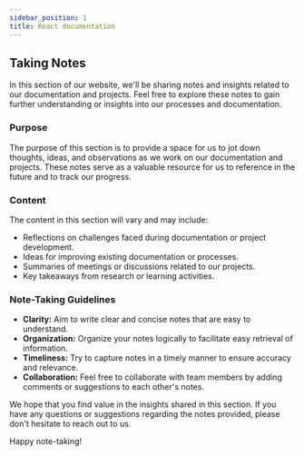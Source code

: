 ```yaml
---
sidebar_position: 1
title: React documentation
---
```

## Taking Notes

In this section of our website, we'll be sharing notes and insights related to our documentation and projects. Feel free to explore these notes to gain further understanding or insights into our processes and documentation.

### Purpose

The purpose of this section is to provide a space for us to jot down thoughts, ideas, and observations as we work on our documentation and projects. These notes serve as a valuable resource for us to reference in the future and to track our progress.

### Content

The content in this section will vary and may include:

- Reflections on challenges faced during documentation or project development.
- Ideas for improving existing documentation or processes.
- Summaries of meetings or discussions related to our projects.
- Key takeaways from research or learning activities.

### Note-Taking Guidelines

- **Clarity:** Aim to write clear and concise notes that are easy to understand.
- **Organization:** Organize your notes logically to facilitate easy retrieval of information.
- **Timeliness:** Try to capture notes in a timely manner to ensure accuracy and relevance.
- **Collaboration:** Feel free to collaborate with team members by adding comments or suggestions to each other's notes.

We hope that you find value in the insights shared in this section. If you have any questions or suggestions regarding the notes provided, please don't hesitate to reach out to us.

Happy note-taking!

